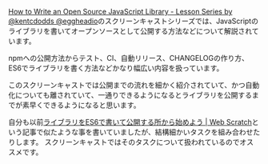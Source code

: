 
[How to Write an Open Source JavaScript Library - Lesson Series by @kentcdodds @eggheadio](https://egghead.io/series/how-to-write-an-open-source-javascript-library)のスクリーンキャストシリーズでは、JavaScriptのライブラリを書いてオープンソースとして公開する方法などについて解説されています。
 
npmへの公開方法からテスト、CI、自動リリース、CHANGELOGの作り方、ES6でライブラリを書く方法などかなり幅広い内容を扱っています。

このスクリーンキャストでは公開までの流れを細かく紹介されていて、かつ自動化についても離されていて、一通りできるようになるとライブラリを公開するまでが素早くできるようになると思います。

自分も以前[ライブラリをES6で書いて公開する所から始めよう | Web Scratch](http://efcl.info/2015/01/09/write-es6/ "ライブラリをES6で書いて公開する所から始めよう | Web Scratch")という記事で似たような事を書いていましたが、結構細かいタスクを組み合わせたりします。
スクリーンキャストではそのタスクについて扱われているのでオススメです。


